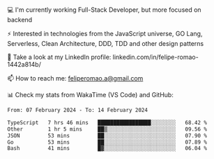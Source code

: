 💻 I'm currently working Full-Stack Developer, but more focused on backend

⚡ Interested in technologies from the JavaScript universe, GO Lang, Serverless, Clean Architecture, DDD, TDD and other design patterns

👥 Take a look at my LinkedIn profile: linkedin.com/in/felipe-romao-1442a814b/

📫 How to reach me: feliperomao.a@gmail.com

📊 Check my stats from WakaTime (VS Code) and GitHub:

<!--START_SECTION:waka-->

```txt
From: 07 February 2024 - To: 14 February 2024

TypeScript   7 hrs 46 mins   █████████████████░░░░░░░░   68.42 %
Other        1 hr 5 mins     ██▒░░░░░░░░░░░░░░░░░░░░░░   09.56 %
JSON         53 mins         ██░░░░░░░░░░░░░░░░░░░░░░░   07.90 %
Go           53 mins         ██░░░░░░░░░░░░░░░░░░░░░░░   07.89 %
Bash         41 mins         █▓░░░░░░░░░░░░░░░░░░░░░░░   06.04 %
```

<!--END_SECTION:waka-->
